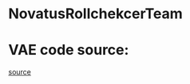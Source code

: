 # NovatusRollchekcerTeam


# VAE code source:
<a href = 'https://github.com/Malgus1995/Today-i-Learned/blob/master/torch/VAE%20FAsion%20MNIST.ipynb'>source</a>
